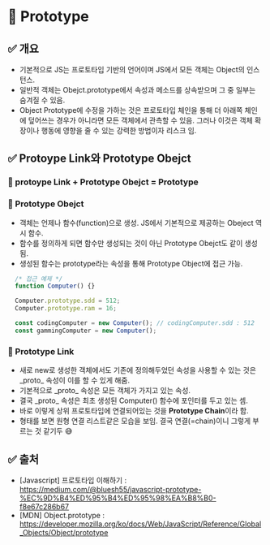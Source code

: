 # 📌 Prototype

## ✅ 개요

- 기본적으로 JS는 프로토타입 기반의 언어이며 JS에서 모든 객체는 Object의 인스턴스.
- 일반적 객체는 Obejct.prototype에서 속성과 메소드를 상속받으며 그 중 일부는 숨겨질 수 있음.
- Object Prototype에 수정을 가하는 것은 프로토타입 체인을 통해 더 아래쪽 체인에 덮어쓰는 경우가 아니라면 모든 객체에서 관측할 수 있음.
  그러나 이것은 객체 확장이나 행동에 영향을 줄 수 있는 강력한 방법이자 리스크 임.

## ✅ Protoype Link와 Prototype Obejct

### 💬 protoype Link + Prototype Obejct = Prototype
### 💬 Prototype Obejct
- 객체는 언제나 함수(function)으로 생성. JS에서 기본적으로 제공하는 Obeject 역시 함수.
- 함수를 정의하게 되면 함수만 생성되는 것이 아닌 Prototype Obejct도 같이 생성됨.
- 생성된 함수는 prototype라는 속성을 통해 Prototype Object에 접근 가능.

```js
  /* 접근 예제 */
  function Computer() {}

  Computer.prototype.sdd = 512;
  Computer.prototype.ram = 16;

  const codingComputer = new Computer(); // codingComputer.sdd : 512
  const gammingComputer = new Computer();
```

### 💬 Prototype Link
- 새로 new로 생성한 객체에서도 기존에 정의해두었던 속성을 사용할 수 있는 것은 \_proto\_ 속성이 이를 할 수 있게 해줌.
- 기본적으로 \_proto\_ 속성은 모든 객체가 가지고 있는 속성.
- 결국 \_proto\_ 속성은 최초 생성된 Computer() 함수에 포인터를 두고 있는 셈.
- 바로 이렇게 상위 프로토타입에 연결되어있는 것을 <b>Prototype Chain</b>이라 함.
- 형태를 보면 원형 연결 리스트같은 모습을 보임. 결국 연결(=chain)이니 그렇게 부르는 것 같기두 😅

## ✅ 출처

- [Javascript] 프로토타입 이해하기 : https://medium.com/@bluesh55/javascript-prototype-%EC%9D%B4%ED%95%B4%ED%95%98%EA%B8%B0-f8e67c286b67
- [MDN] Object.prototype : https://developer.mozilla.org/ko/docs/Web/JavaScript/Reference/Global_Objects/Object/prototype
